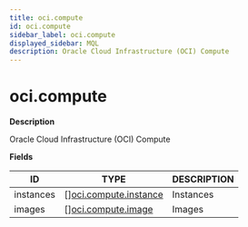 ```yaml
---
title: oci.compute
id: oci.compute
sidebar_label: oci.compute
displayed_sidebar: MQL
description: Oracle Cloud Infrastructure (OCI) Compute
---
```


# oci.compute

**Description**

Oracle Cloud Infrastructure (OCI) Compute

**Fields**

| ID        | TYPE                                                      | DESCRIPTION |
| --------- | --------------------------------------------------------- | ----------- |
| instances | &#91;&#93;[oci.compute.instance](oci.compute.instance.md) | Instances   |
| images    | &#91;&#93;[oci.compute.image](oci.compute.image.md)       | Images      |
